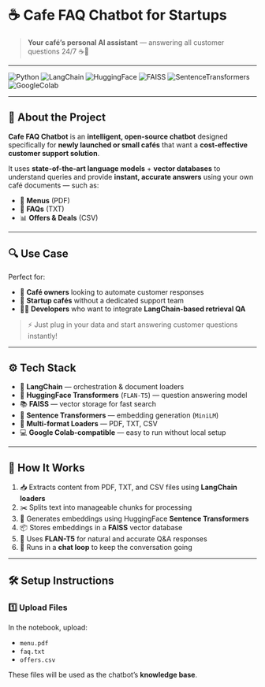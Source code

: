 # ☕ Cafe FAQ Chatbot for Startups

> **Your café’s personal AI assistant** — answering all customer questions 24/7 ☕🤖

---

![Python](https://img.shields.io/badge/Python-3.8%2B-blue?style=for-the-badge&logo=python)
![LangChain](https://img.shields.io/badge/LangChain-Framework-green?style=for-the-badge)
![HuggingFace](https://img.shields.io/badge/HuggingFace-FLAN--T5-orange?style=for-the-badge&logo=huggingface)
![FAISS](https://img.shields.io/badge/FAISS-Vector%20DB-blueviolet?style=for-the-badge)
![SentenceTransformers](https://img.shields.io/badge/Sentence%20Transformers-MiniLM-red?style=for-the-badge)
![GoogleColab](https://img.shields.io/badge/Google%20Colab-Compatible-yellow?style=for-the-badge&logo=googlecolab)

---

## 🧠 About the Project

**Cafe FAQ Chatbot** is an **intelligent, open-source chatbot** designed specifically for **newly launched or small cafés** that want a **cost-effective customer support solution**.  

It uses **state-of-the-art language models** + **vector databases** to understand queries and provide **instant, accurate answers** using your own café documents — such as:
- 📄 **Menus** (PDF)
- 📝 **FAQs** (TXT)
- 📊 **Offers & Deals** (CSV)

---

## 🔍 Use Case

Perfect for:
- 🏪 **Café owners** looking to automate customer responses
- 🚀 **Startup cafés** without a dedicated support team
- 👨‍💻 **Developers** who want to integrate **LangChain-based retrieval QA**

> ⚡ Just plug in your data and start answering customer questions instantly!

---

## ⚙️ Tech Stack

- 🧩 **LangChain** — orchestration & document loaders  
- 🤗 **HuggingFace Transformers** (`FLAN-T5`) — question answering model  
- 📚 **FAISS** — vector storage for fast search  
- 🧠 **Sentence Transformers** — embedding generation (`MiniLM`)  
- 📄 **Multi-format Loaders** — PDF, TXT, CSV  
- 💻 **Google Colab-compatible** — easy to run without local setup

---

## 🚀 How It Works

1. 📥 Extracts content from PDF, TXT, and CSV files using **LangChain loaders**  
2. ✂️ Splits text into manageable chunks for processing  
3. 🧠 Generates embeddings using HuggingFace **Sentence Transformers**  
4. 📦 Stores embeddings in a **FAISS** vector database  
5. 💬 Uses **FLAN-T5** for natural and accurate Q&A responses  
6. 🔄 Runs in a **chat loop** to keep the conversation going

---

## 🛠 Setup Instructions

### 1️⃣ Upload Files
In the notebook, upload:
- `menu.pdf`
- `faq.txt`
- `offers.csv`

These files will be used as the chatbot’s **knowledge base**.
